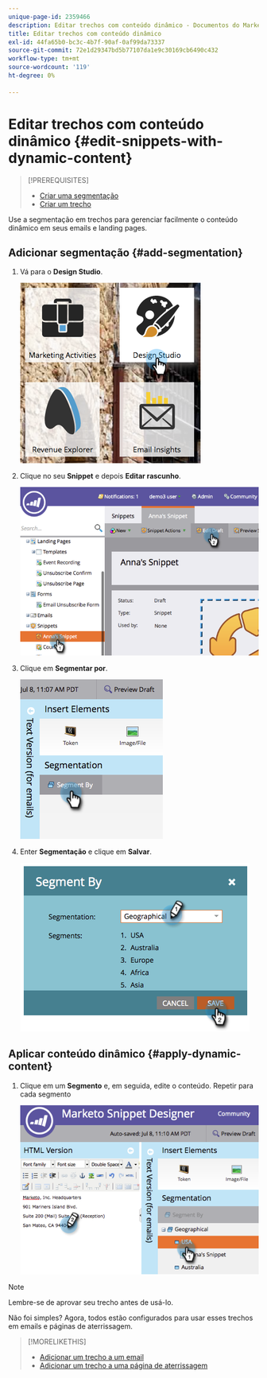```yaml
---
unique-page-id: 2359466
description: Editar trechos com conteúdo dinâmico - Documentos do Marketo - Documentação do produto
title: Editar trechos com conteúdo dinâmico
exl-id: 44fa65b0-bc3c-4b7f-90af-0af99da73337
source-git-commit: 72e1d29347bd5b77107da1e9c30169cb6490c432
workflow-type: tm+mt
source-wordcount: '119'
ht-degree: 0%

---
```


# Editar trechos com conteúdo dinâmico {#edit-snippets-with-dynamic-content}

>[!PREREQUISITES]
>
>* [Criar uma segmentação](/help/marketo/product-docs/personalization/segmentation-and-snippets/segmentation/create-a-segmentation.md)
>* [Criar um trecho](/help/marketo/product-docs/personalization/segmentation-and-snippets/snippets/create-a-snippet.md)


Use a segmentação em trechos para gerenciar facilmente o conteúdo dinâmico em seus emails e landing pages.

## Adicionar segmentação {#add-segmentation}

1. Vá para o **Design Studio**.

   ![](assets/designstudio-1.png)

1. Clique no seu **Snippet** e depois **Editar rascunho**.

   ![](assets/image2014-9-16-8-3a59-3a14.png)

1. Clique em **Segmentar por**.

   ![](assets/image2014-9-16-8-3a59-3a27.png)

1. Enter **Segmentação** e clique em **Salvar**.

   ![](assets/image2014-9-16-8-3a59-3a42.png)

## Aplicar conteúdo dinâmico {#apply-dynamic-content}

1. Clique em um **Segmento** e, em seguida, edite o conteúdo. Repetir para cada segmento

   ![](assets/image2014-9-16-8-3a59-3a59.png)

>[!NOTE]
>
>Lembre-se de aprovar seu trecho antes de usá-lo.

Não foi simples? Agora, todos estão configurados para usar esses trechos em emails e páginas de aterrissagem.

>[!MORELIKETHIS]
>
>* [Adicionar um trecho a um email](/help/marketo/product-docs/email-marketing/general/functions-in-the-editor/add-a-snippet-to-an-email.md)
>* [Adicionar um trecho a uma página de aterrissagem](/help/marketo/product-docs/demand-generation/landing-pages/personalizing-landing-pages/add-a-snippet-to-a-landing-page.md)

